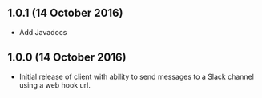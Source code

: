 ## 1.0.1 (14 October 2016)

  * Add Javadocs

## 1.0.0 (14 October 2016)

  * Initial release of client with ability to send messages to a Slack channel using a web hook url.